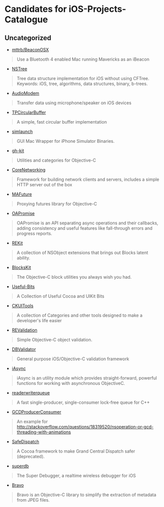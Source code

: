 Candidates for iOS-Projects-Catalogue
=====================================

## Uncategorized

* [mttrb/BeaconOSX](https://github.com/mttrb/BeaconOSX)

> Use a Bluetooth 4 enabled Mac running Mavericks as an iBeacon

* [NSTree](https://github.com/carlinyuen/NSTree)
 
> Tree data structure implementation for iOS without using CFTree.
Keywords: iOS, tree, algorithms, data structures, binary, b-trees.

* [AudioModem](https://github.com/applidium/AudioModem)

> Transfer data using microphone/speaker on iOS devices

* [TPCircularBuffer](https://github.com/michaeltyson/TPCircularBuffer)

> A simple, fast circular buffer implementation

* [simlaunch](https://github.com/landonf/simlaunch)

> GUI Mac Wrapper for iPhone Simulator Binaries.

* [gh-kit](https://github.com/gabriel/gh-kit)

> Utilities and categories for Objective-C

* [CoreNetworking](https://github.com/keithduncan/CoreNetworking)

> Framework for building network clients and servers, includes a simple HTTP server out of the box

* [MAFuture](https://github.com/mikeash/MAFuture)

> Proxying futures library for Objective-C

* [OAPromise](https://github.com/oleganza/OAPromise)

> OAPromise is an API separating async operations and their callbacks,
adding consistency and useful features like fall-through errors and
progress reports.

* [REKit](https://github.com/zuccoi/REKit)

> A collection of NSObject extensions that brings out Blocks latent
ability.

* [BlocksKit](https://github.com/pandamonia/BlocksKit)

> The Objective-C block utilities you always wish you had.

* [Useful-Bits](https://github.com/kevinoneill/Useful-Bits)

> A Collection of Useful Cocoa and UIKit Bits

* [CKUITools](https://github.com/genericspecific/CKUITools)

> A collection of Categories and other tools designed to make a developer's life easier

* [REValidation](https://github.com/romaonthego/REValidation)

> Simple Objective-C object validation.

* [DBValidator](https://github.com/daniel-beard/DBValidator)

> General purpose iOS/Objective-C validation framework

* [iAsync](https://github.com/EmbeddedSources/iAsync)

> iAsync is an utility module which provides straight-forward, powerful
functions for working with asynchronous ObjectiveC.

* [readerwriterqueue](https://github.com/cameron314/readerwriterqueue)

> A fast single-producer, single-consumer lock-free queue for C++

* [GCDProducerConsumer](https://github.com/ipmcc/GCDProducerConsumer)

> An example for http://stackoverflow.com/questions/18319520/nsoperation-or-gcd-threading-with-animations

* [SafeDispatch](https://github.com/jspahrsummers/SafeDispatch)

> A Cocoa framework to make Grand Central Dispatch safer (deprecated).

* [superdb](https://github.com/Shopify/superdb)

> The Super Debugger, a realtime wireless debugger for iOS

* [Bravo](https://github.com/iOSCowboy/Bravo)

> Bravo is an Objective-C library to simplify the extraction of metadata
from JPEG files.


